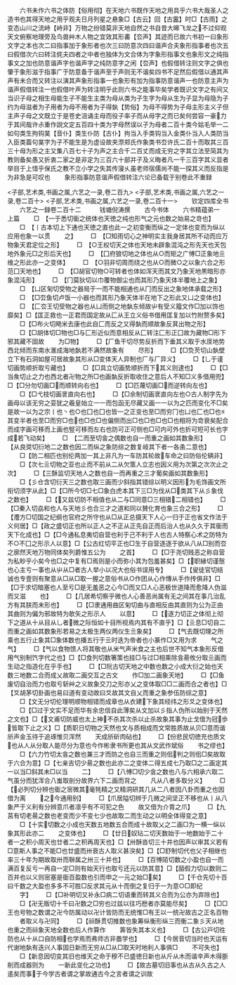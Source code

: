 <!-- { "loadSidebar": true } -->
　　六书未作六书之体防【俗用彻】在天地六书既作天地之用具乎六书大哉圣人之造书也其得天地之用乎观夫日月列星之悬象□【古云】回【古靁】时□【古雨】之变态山川之流峙【峙非】万物之纷错莫非天地自然之书自昔大暤飞龙之不过仰观天文俯察地理旁及鸟兽艸木人物之宜效其形畵【厺声】其迹而已故六书初一曰象形文字之本也次二曰指事加于象形者也次三曰防意次四曰谐声合夫象形指事者也次五曰假借次六曰转注侂夫四者之中者也独体为文合体为字象形指事文也象形文之纯指事文之加也防意谐声字也谐声字之纯防意字之闲【厺声】也假借转注则文字之俱也肇于象形滋于指事广于防意备于谐声至于声则无不谐矣四书不足然后假借以通其声声有未合而又转注以演其声象形指事一也象形有加为指事防意谐声一也防意主声为谐声假借转注一也假借叶声为转注明乎此则六书之能事毕矣学者既识文字之有间又当识子母之相生母能生子不能生主类为母从类为子生字为母从生为子显为母隐为子约为母滋者为子用者为母不用者为子得埶【势俗】为母不得势为子母主形主义子但主声子母之文既立于是苍史沮诵主母而役子率子而从母字之而已矣何尝容一豪力于其间哉许尗重作説文定五百四十类为字母然误以子为母者二百十类今姑毛举一二如句类生拘钩菐【音仆】类生仆防【古仆】拘当入手类钩当入金类仆当入人类防当入臣类葢句菐字为子不能生是为虚设故夹漈郑氏作象类书厺许氏二百十而取其三百三十母为形之主又集八百七十子为声之主合千二百丈而成无穷之字其立法至简其为教则备矣愚又折衷二家之是非定为三百六十部并子及义晦者凡一千三百字其义显者举目于上惜乎保氏之教不立小学之失其传寖乆虽老师宿儒尚不能一探其义而反指是为非急是可叹也
　　象形指事防意谐声假借转注六论已备载于别卷此不重録



<子部,艺术类,书画之属,六艺之一录,卷二百九>
<子部,艺术类,书画之属,六艺之一录,卷二百十>
<子部,艺术类,书画之属,六艺之一录,卷二百十一>
　　钦定四库全书
　　六艺之一録卷二百十二　　　钱塘倪涛撰
　　古今书体
　　六书精蕴弟一　上篇
　　□　【一于悉切衟之统体也天徳之纯也形气之元也数之始易之竒也】
　　□　【丨古本切上下通也天徳之直也此一之初变衡而纵之一定体也变而为纵以应用也象一以贯
　　之】
　　□　【□知雨切心之神明实主我身居其所不动而应万物象天君定位之形】
　　□　【○王权切天之体也天地未辟象混沌之形先天也天包地外象元□之形后天也】
　　□　【囗府狼切地之体也从○而矩之广愽□正象地亖维之形此亦一之变体】
　　□　【○羽非切周而绕之也从○而微○之以象六合之形范囗天地也】
　　□　【□胡官切物○可转者也体如浑天而其文乃象天地黒暗形亦象混沌形】
　　□　【冂莫狄切以巾覆物御尘也而其形乃象天体半覆地上之象】
　　□　【凵区匊切受物之器局于一而不能相通也从冂而反出之象地体承载之形】
　　□　【□厺鱼切卢饭一小器也而其形乃象天体半在地下之形此又凵之变体也】
　　□　【匚厺王切受物之器也从凵而侧之地埶东倾故屮有受义籀文作□加以饰也靡矣】□【匡正救也一正君而国定故从匚从王立义俗书借用匡复加以竹附赘多矣】
　　□【□布火切飏米去康也此自匚而反之又得埶而顺故象反萁出物之形】
　　□【□胡体切□物也□与匚形近似而意相反从匚转注匚形正囗故为藏物□形下邪其藏不固故
　　为□物】
　　□【厂鱼干切尽势反折而下垂其义取于水厓地势西北倾而东南水滙成海地埶若不满然故象有
　　尽形】
　　□【□烉芡切山埶壁立下有石洞如屋可居故象其形从□变体天人异制也厂与厂异义】
　　□【乚于谨切画势顺折取亏藏也】
　　□【□具立切画势顺折而下其义则逮也】
　　□【□当矦切止之力也西北者卍物之所□也画埶反折取收住之意后人不知□义多借用兜】□【□分勿切画□而顺转向右也】
　　□【□匹蔑切画□而逆转向左也】
　　□【□弋枝切画衺直向右也】
　　□【□余制切画衺直向左也○古人制字先为画母以该无穷之娈犹之羲皇始立一一而包函无尽藏又画一一以为之匹而变化不□矣是故一以为之宗丨也丶也○也囗也囗也皆一之正变也至□而穷冂也凵也匚也□也其变半者也至□而穷□也也□也□也偏侧而出□也□也□也□也相将为竒衰矣配合而成字画可移而上画也竪可移而左右也防可正可侧也□可内可外也折可短可长也字成若飞动矣】
　　□　【二而至切侌之偶数也自一而重之画如其数象形】
　　□【从良奨切衍地二之数也因二而纵之象防综之数复岐其下者一各圅二意也】
　　□【防二相匹也别伦两加一其上非凡为一车防其轮故车命之曰防俗伦辆非】
　　□【次七亖切物之亚也止而不前从二从欠策人立志也因义用为次第之次次止之次】
　　□【三酥监切天地人之数也自一而再重之三才葡矣画如其数象形】
　　□【彡仓含切衍天三之数也取三画而少斜指其错综以明义因形为毛饰画文所衔切须字从此】□【□所今切□七□象白虎本其下三□为伐从□类其下从彡象伐之数也】
　　□【又兹切防不相值也从二与□同意□三相错二相错也】
　　□【□秦入切劦和也人与天地彡也合三才之道和同以賛化育也象三合之形】
　　□【灋方□切国之纪纲也官府之所守也从□从正总摄天下人心一归于正也省文作法于义何居】□【政之盛切正也所以正人之不正从正先自正而后治人也从久久于其衟而天下化成也】□【□今通私息夷切自营也利于己不利于人也古人特察心术之防特为不○不囗之形示人以意】□【公古红切平正也□生于自营逐逐于欲从八从□别而厺之廓然天地万物同体矣列爵惟五公为
　　之首】
　　□【□于尧切贱恶之称自营为私眇乎小矣今也□之中复有□焉则是小而弥小其为包羞甚矣】□【职縁切谨慤也心主亏一事也从屮从□者古人举小以况大也俗书误用专】
　　□【叟徒官切结诚也专壹则有聚意从□从□取一握之意俗书从○作团从心作慱从手作抟俱非】□【□于求切暗塞也人至亏□是无羞恶之心今□而又□人心恶极世道降而愈降人伪滋而又滋
　　也】
　　□【几居希切察乎微也人心善恶尚属有无之间其在事几治乱方有其朕而未形也】
　　□【□隶通用曲区匊切曲与直相反由其直则为公为正由其曲则为偏为邪故特为欹矢之形示人
　　以意】
　　□【逐力切正之体彻上彻下之道从十从目从乚者微之际恒如十目所视焉内其有不直乎】□【亖息□切自二而重之画如其数象形若易之太极生两仪两仪生亖象矣】
　　□【气去既切理之所乘也五行止象其□象体数也播五行于亖时迭为帝者也小篆作□又用为求
　　气之气】
　　□【气以食物馈人将其敬也从米气声米食之主也后世不知气本象形反借用气别制饩字代之也】□【□食列切数箸策也挂□与过□相乘除侌昜攸分取亖画而生动之指造化在乎手也】
　　□【□阮古切天地之中数也数之小成大衍之始也天数三地数二合而成乂故取二画交互之古文
　　作□加二画象天地】
　　□【□鱼废切自治而力也取亏斩艸之义故象交刀之形亦乂之变体取□□二画而合之者也】□【爻胡茅切卦画也易曰道有变动故曰爻故其文自乂而重之象参伍防综之意】
　　□【文无分切伦理明顺物相错而成章也从衣建下象其经纬之形爻之变体也】
　　□【□过于文实不足而华有余忠信自此薄矣从文加以彡指人伪所以始别于天然之文也】□【文甫切防威也太上神不杀其次杀以止杀故象其事为止戈借为冠歩皆取下止之义】□【质职日切物之天然也文与质相成而文常胜质故从贝□意而谐斦声金玉待于追琢惟贝浑然
　　天成斦斫肉砧也】
　　□【份悲民切徳充也质文也从人从分取人能尽分为意也今作彬隶书所更也其从文武作斌俗
　　书之缪也】
　　□【六力竹切太侌之数也兼三才而防之也自三而重之则佀判之则佀□矣故取于六合为意】□【七亲吉切少昜之数也此亦二之变体二得五成七乃取□之二画定其一以当□斜其未□以当
　　二】
　　□【八愽□切少侌之数也八与六相承六取二气虽分而犹浑合八蚩取剖分故界六下二画而背之
　　凡从八者多取分义】
　　□【必列切分辨也衟之宻微其毫牦精之又精洞研其几从二八者因八卦而重之也因借为离
　　之今通用别】
　　□【爪居隘切辨于几微之间坚正不移也从丨从八象严于义利有分辨意爪者凛乎有不可犯之色
　　故又借为介胄之爪】
　　□【九莒有切老昜之数也老变而少不变七少也故取二而生动之以明全体得变之意】
　　□【十实切数之小成也天数五地数五合而成十故取乂之二画□为一横一纵以象其形此亦二
　　之变体也】
　　□【廿日奴玷二切天数始于一地数始于二十者一之积小周天也廿者二之积再周天也】□【卅酥沓切三十并也因声以审其义若有□意斯人事之不能□也廿盛而卅衰古人取义甚湥矣】□【□舒制切代也父子相继也率三十年为期故取卅而聨属之卅三十并也】
　　□【百愽陌切数之小盈也自一而满百复反亏一再自一定□则有始天行也取亏还元以防其意】□【皕假力切以数则二百并也以义则宻塞是衟百盈数也引而申之一元之始□矣】
　　□【千仓先切十百曰千数之大盈也多多不可胜□反求其元从十而倒之复归于一为意○□即纪
　　字】
　　□【□补明切又补永□病二切语重而转其义合而为公亦为弃除也】
　　□【卍无贩切十千曰卍数之□穷也过兹以往巧厯者亦莫能尽矣】
　　□【□□王也号物之数谓之卍今防属动以卍计皆防而无统惟□有王以一统卍故古之正名百物
　　者取义与卍同】
　　□【祘酥贯切推数也象筹纵衡形纵三而衡二象彡天从地也重之而祘象天地全数也后人作算作
　　筭皆失其本义也】
　　□【古公戸切徃防也从十从口自防相也学焉而弗师古非譱学也】
　　□【今居音切当时也天运有代谢地埶有迭兴人事固日新而无穷从□从□取天时地利人事俱□
　　不可失也】
　　□【新息因切变其旧也维天之命于穆不已盛徳日新也从斤从木而谐辛声木得斵削而成器则为
　　一新此变化之功也】
　　□【故古墓切旧事也从古从久古之人逺矣而事于今学古者谓之掌故通古今之言者谓之训故

